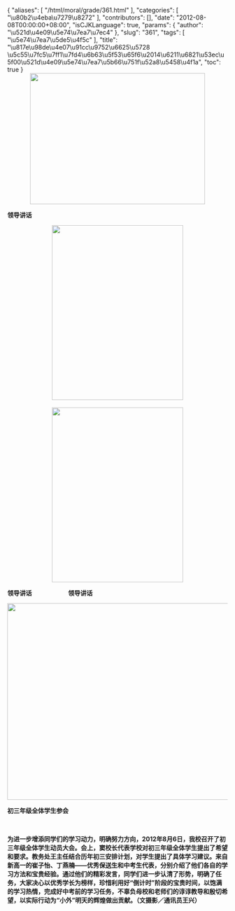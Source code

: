 {
    "aliases": [
        "/html/moral/grade/361.html"
    ],
    "categories": [
        "\u80b2\u4eba\u7279\u8272"
    ],
    "contributors": [],
    "date": "2012-08-08T00:00:00+08:00",
    "isCJKLanguage": true,
    "params": {
        "author": "\u521d\u4e09\u5e74\u7ea7\u7ec4"
    },
    "slug": "361",
    "tags": [
        "\u5e74\u7ea7\u5de5\u4f5c"
    ],
    "title": "\u817e\u98de\u4e07\u91cc\u9752\u6625\u5728 \u5c55\u7fc5\u7ff1\u7fd4\u6b63\u5f53\u65f6\u2014\u6211\u6821\u53ec\u5f00\u521d\u4e09\u5e74\u7ea7\u5b66\u751f\u52a8\u5458\u4f1a",
    "toc": true
}
**<img
    src="https://cdn.tfls.online/mirror/full/44022ebc63cffbc548618dd1cc8a401739d26049.jpg"
    style="display:block;margin-left:auto;margin-right:auto;"
    decoding="async"
    fetchpriority="auto"
    loading="lazy"
    height="300"
    width="400"
/>**

**领导讲话**

**<img
    src="https://cdn.tfls.online/mirror/full/b9d5784e366f09dd758e05ef2680c4471cb32fb0.jpg"
    style="display:block;margin-left:auto;margin-right:auto;"
    decoding="async"
    fetchpriority="auto"
    loading="lazy"
    height="400"
    width="300"
/> 
<img
    src="https://cdn.tfls.online/mirror/full/c9c7ae2efcbd86d3b24c5f0828b81510975011a8.jpg"
    style="display:block;margin-left:auto;margin-right:auto;"
    decoding="async"
    fetchpriority="auto"
    loading="lazy"
    height="400"
    width="300"
/>**

**领导讲话                         领导讲话**

**<img
    src="https://cdn.tfls.online/mirror/full/c3e804a1a65607e1e37cf7780d4148fcdeb2577e.jpg"
    style="display:block;margin-left:auto;margin-right:auto;"
    decoding="async"
    fetchpriority="auto"
    loading="lazy"
    height="450"
    width="600"
/>**

**初三年级全体学生参会**

 

**为进一步增添同学们的学习动力，明确努力方向，2012年8月6日，我校召开了初三年级全体学生动员大会。会上，窦校长代表学校对初三年级全体学生提出了希望和要求。教务处王主任结合历年初三安排计划，对学生提出了具体学习建议。来自新高一的崔子怡、丁燕楠——优秀保送生和中考生代表，分别介绍了他们各自的学习方法和宝贵经验。通过他们的精彩发言，同学们进一步认清了形势，明确了任务，大家决心以优秀学长为榜样，珍惜利用好“倒计时”阶段的宝贵时间，以饱满的学习热情，完成好中考前的学习任务，不辜负母校和老师们的谆谆教导和殷切希望，以实际行动为“小外”明天的辉煌做出贡献。（文摄影／通讯员王兴）**

